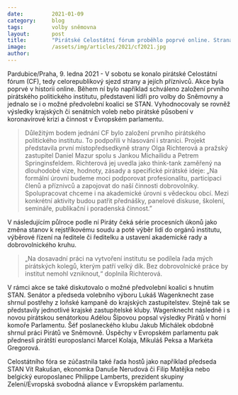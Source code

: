 ```yaml
---
date:         2021-01-09
category:     blog
tags:         volby sněmovna
layout:       post
title:        "Pirátské Celostátní fórum proběhlo poprvé online. Strana během něj odsouhlasila založení pirátského politického institutu"
image:        /assets/img/articles/2021/cf2021.jpg
author:       
---
```




Pardubice/Praha, 9. ledna 2021 - V sobotu se konalo pirátské Celostátní fórum (CF), tedy celorepublikový sjezd strany a jejích příznivců. Akce byla poprvé v historii online. Během ní bylo například schváleno založení prvního pirátského politického institutu, představeni lídři pro volby do Sněmovny a jednalo se i o možné předvolební koalici se STAN. Vyhodnocovaly se rovněž výsledky krajských či senátních voleb nebo pirátské působení v koronavirové krizi a činnost v Evropském parlamentu. 

> Důležitým bodem jednání CF bylo založení prvního pirátského politického institutu. To podpořili v hlasování i straníci. Projekt představila první místopředsedkyně strany Olga Richterová a pražský zastupitel Daniel Mazur spolu s Jankou Michailidu a Petrem Springinsfeldem. Richterová jej uvedla jako think-tank zaměřený na dlouhodobé vize, hodnoty, zásady a specifické pirátské ideje: „Na formální úrovni budeme moci podporovat profesionalitu, participaci členů a příznivců a zapojovat do naší činnosti dobrovolníky. Spolupracovat chceme i na akademické úrovni s vědeckou obcí. Mezi konkrétní aktivity budou patřit přednášky, panelové diskuse, školení, semináře, publikační i poradenská činnost.” 

V následujícím půlroce podle ní Piráty čeká série procesních úkonů jako změna stanov k rejstříkovému soudu a poté výběr lidí do orgánů institutu, výběrové řízení na ředitele či ředitelku a ustavení akademické rady a dobrovolnického kruhu. 

> „Na dosavadní práci na vytvoření institutu se podílela řada mých pirátských kolegů, kterým patří velký dík. Bez dobrovolnické práce by institut  nemohl vzniknout,“ doplnila Richterová.

V rámci akce se také diskutovalo o možné předvolební koalici s hnutím STAN. Senátor a předseda volebního výboru Lukáš Wagenknecht zase shrnul postřehy z loňské kampaně do krajských zastupitelstev. Stejně tak se představily jednotlivé krajské zastupitelské kluby. Wagenknecht následně i s novou pirátskou senátorkou Adélou Šípovou popsal výsledky Pirátů v horní komoře Parlamentu. Šéf poslaneckého klubu Jakub Michálek obdobně shrnul práci Pirátů ve Sněmovně. Úspěchy v Evropském parlamentu pak přednesli pirátští europoslanci Marcel Kolaja, Mikuláš Peksa a Markéta Gregorová.

Celostátního fóra se zúčastnila také řada hostů jako například předseda STAN Vít Rakušan, ekonomka Danuše Nerudová či Filip Matějka nebo belgický europoslanec Philippe Lamberts, prezident skupiny Zelení/Evropská svobodná aliance v Evropském parlamentu. 

